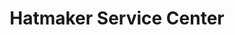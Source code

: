 ---
title: "Hatmaker Service Center"
url: /brookville/hatmaker-service-center/
shop: Autowerkstatt
---